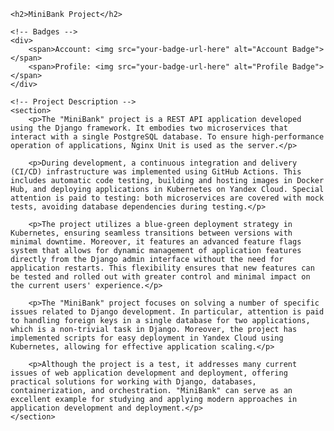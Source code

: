<!DOCTYPE html>
<html>
<head>
    <title>MiniBank Project Description</title>
    <link rel="stylesheet" href="https://cdnjs.cloudflare.com/ajax/libs/highlight.js/10.7.2/styles/default.min.css">
    <script src="https://cdnjs.cloudflare.com/ajax/libs/highlight.js/10.7.2/highlight.min.js"></script>
    <script>hljs.initHighlightingOnLoad();</script>
</head>
<body>

    <h2>MiniBank Project</h2>

    <!-- Badges -->
    <div>
        <span>Account: <img src="your-badge-url-here" alt="Account Badge"></span>
        <span>Profile: <img src="your-badge-url-here" alt="Profile Badge"></span>
    </div>

    <!-- Project Description -->
    <section>
        <p>The "MiniBank" project is a REST API application developed using the Django framework. It embodies two microservices that interact with a single PostgreSQL database. To ensure high-performance operation of applications, Nginx Unit is used as the server.</p>

        <p>During development, a continuous integration and delivery (CI/CD) infrastructure was implemented using GitHub Actions. This includes automatic code testing, building and hosting images in Docker Hub, and deploying applications in Kubernetes on Yandex Cloud. Special attention is paid to testing: both microservices are covered with mock tests, avoiding database dependencies during testing.</p>

        <p>The project utilizes a blue-green deployment strategy in Kubernetes, ensuring seamless transitions between versions with minimal downtime. Moreover, it features an advanced feature flags system that allows for dynamic management of application features directly from the Django admin interface without the need for application restarts. This flexibility ensures that new features can be tested and rolled out with greater control and minimal impact on the current users' experience.</p>

        <p>The "MiniBank" project focuses on solving a number of specific issues related to Django development. In particular, attention is paid to handling foreign keys in a single database for two applications, which is a non-trivial task in Django. Moreover, the project has implemented scripts for easy deployment in Yandex Cloud using Kubernetes, allowing for effective application scaling.</p>

        <p>Although the project is a test, it addresses many current issues of web application development and deployment, offering practical solutions for working with Django, databases, containerization, and orchestration. "MiniBank" can serve as an excellent example for studying and applying modern approaches in application development and deployment.</p>
    </section>

</body>
</html>
